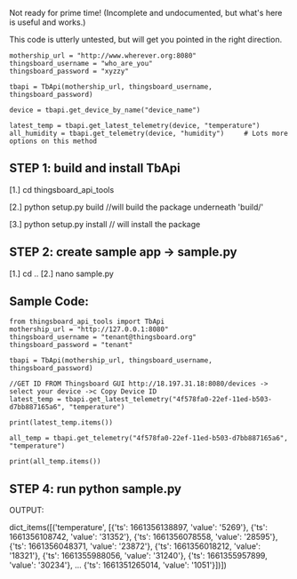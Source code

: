Not ready for prime time!  (Incomplete and undocumented, but what's here is useful and works.)

This code is utterly untested, but will get you pointed in the right direction.

    mothership_url = "http://www.wherever.org:8080"
    thingsboard_username = "who_are_you"
    thingsboard_password = "xyzzy"

    tbapi = TbApi(mothership_url, thingsboard_username, thingsboard_password)

    device = tbapi.get_device_by_name("device_name")

    latest_temp = tbapi.get_latest_telemetry(device, "temperature")
    all_humidity = tbapi.get_telemetry(device, "humidity")     # Lots more options on this method


STEP 1: build and install TbApi
-------------------------------
  [1.] cd thingsboard_api_tools
  
  [2.] python setup.py build     //will build the package underneath 'build/'
  
  [3.] python setup.py install   // will install the package

STEP 2: create sample app -> sample.py
--------------------------------------
  [1.] cd ..
  [2.] nano sample.py
  
  Sample Code: 
  ------------
	from thingsboard_api_tools import TbApi
	mothership_url = "http://127.0.0.1:8080"
	thingsboard_username = "tenant@thingsboard.org"
	thingsboard_password = "tenant"

	tbapi = TbApi(mothership_url, thingsboard_username, thingsboard_password)

    //GET ID FROM Thingsboard GUI http://18.197.31.18:8080/devices -> select your device ->c Copy Device ID
	latest_temp = tbapi.get_latest_telemetry("4f578fa0-22ef-11ed-b503-d7bb887165a6", "temperature")

	print(latest_temp.items())

	all_temp = tbapi.get_telemetry("4f578fa0-22ef-11ed-b503-d7bb887165a6", "temperature")

	print(all_temp.items())

   STEP 4: run python sample.py
   ----------
   OUTPUT:
   
   dict_items([('temperature', [{'ts': 1661356138897, 'value': '5269'}, 
   {'ts': 1661356108742, 'value': '31352'}, {'ts': 1661356078558, 'value': '28595'},
   {'ts': 1661356048371, 'value': '23872'}, {'ts': 1661356018212, 'value': '18321'}, 
   {'ts': 1661355988056, 'value': '31240'}, {'ts': 1661355957899, 'value': '30234'}, 
   ...
   {'ts': 1661351265014, 'value': '1051'}])])
